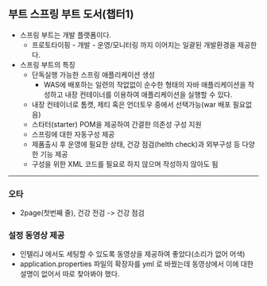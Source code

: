 ## 부트 스프링 부트 도서(챕터1)

* 스프링 부트는 개발 플랫폼이다.
  * 프로토타이핑 - 개발 - 운영/모니터링 까지 이어지는 일괄된 개발환경을 제공한다.
* 스프링 부트의 특징
  * 단독실행 가능한 스프링 애플리케이션 생성
    * WAS에 배포하는 일련의 작없없이 순수한 형태의 자바 애플리케이션을 작성하고 내장 컨테이너를 이용하여 애플리케이션을 실행할 수 있다.
  * 내장 컨테이너로 톰캣, 제티 혹은 언더토우 중에서 선택가능(war 배포 필요없음)
  * 스타터(starter) POM을 제공하여 간결한 의존성 구성 지원
  * 스프링에 대한 자동구성 제공
  * 제품출시 후 운영에 필요한 상태, 건강 점검(helth check)과 외부구성 등 다양한 기능 제공
  * 구성을 위한 XML 코드를 필요로 하지 않으며 작성하지 않아도 됨

***
### 오타
* 2page(첫번째 줄), 건강 전검 -> 건강 점검

### 설정 동영상 제공
* 인텔리J 에서도 세팅할 수 있도록 동영상을 제공하여 좋았다(소리가 없어 어색)
* application.properties 파일의 확장자를 yml 로 바꿨는데 동영상에서 이에 대한 설명이 없어서 따로 찾아봐야 했다.

